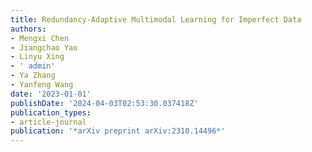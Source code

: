 ```yaml
---
title: Redundancy-Adaptive Multimodal Learning for Imperfect Data
authors:
- Mengxi Chen
- Jiangchao Yao
- Linyu Xing
- ' admin'
- Ya Zhang
- Yanfeng Wang
date: '2023-01-01'
publishDate: '2024-04-03T02:53:30.037418Z'
publication_types:
- article-journal
publication: '*arXiv preprint arXiv:2310.14496*'
---
```


